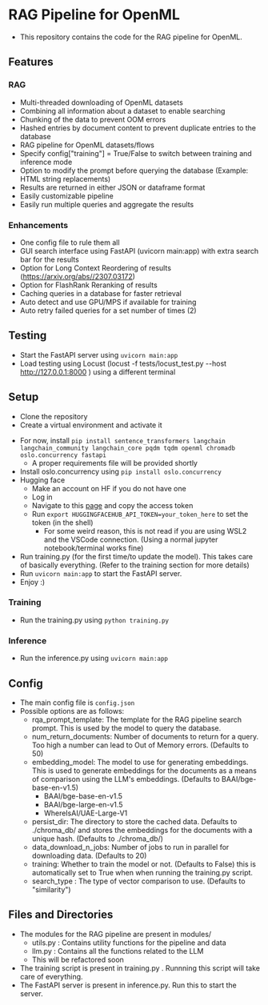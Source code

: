# RAG Pipeline for OpenML

- This repository contains the code for the RAG pipeline for OpenML. 

## Features
### RAG
- Multi-threaded downloading of OpenML datasets
- Combining all information about a dataset to enable searching
- Chunking of the data to prevent OOM errors 
- Hashed entries by document content to prevent duplicate entries to the database
- RAG pipeline for OpenML datasets/flows
- Specify config["training"] = True/False to switch between training and inference mode
- Option to modify the prompt before querying the database (Example: HTML string replacements)
- Results are returned in either JSON or dataframe format
- Easily customizable pipeline
- Easily run multiple queries and aggregate the results
### Enhancements
- One config file to rule them all
- GUI search interface using FastAPI (uvicorn main:app) with extra search bar for the results
- Option for Long Context Reordering of results (https://arxiv.org/abs//2307.03172)
- Option for FlashRank Reranking of results
- Caching queries in a database for faster retrieval
- Auto detect and use GPU/MPS if available for training
- Auto retry failed queries for a set number of times (2)
## Testing
- Start the FastAPI server using `uvicorn main:app`
- Load testing using Locust (locust -f tests/locust_test.py --host http://127.0.0.1:8000 ) using a different terminal
## Setup
- Clone the repository
- Create a virtual environment and activate it
<!-- - Install the requirements using `pip install -r requirements.txt` -->
- For now, install `pip install sentence_transformers langchain langchain_community langchain_core pqdm tqdm openml chromadb oslo.concurrency fastapi`
  - A proper requirements file will be provided shortly
- Install oslo.concurrency using `pip install oslo.concurrency`
- Hugging face
  - Make an account on HF if you do not have one
  - Log in
  - Navigate to this [page](https://huggingface.co/settings/tokens) and copy the access token
  - Run `export HUGGINGFACEHUB_API_TOKEN=your_token_here` to set the token (in the shell)
      - For some weird reason, this is not read if you are using WSL2 and the VSCode connection. (Using a normal jupyter notebook/terminal works fine) 
- Run training.py (for the first time/to update the model). This takes care of basically everything. (Refer to the training section for more details)
- Run `uvicorn main:app` to start the FastAPI server. 
- Enjoy :)

### Training
- Run the training.py using `python training.py`

### Inference
- Run the inference.py using `uvicorn main:app`

## Config
- The main config file is `config.json` 
- Possible options are as follows:
  - rqa_prompt_template: The template for the RAG pipeline search prompt. This is used by the model to query the database. 
  - num_return_documents: Number of documents to return for a query. Too high a number can lead to Out of Memory errors. (Defaults to 50)
  - embedding_model: The model to use for generating embeddings. This is used to generate embeddings for the documents as a means of comparison using the LLM's embeddings. (Defaults to BAAI/bge-base-en-v1.5)
    - BAAI/bge-base-en-v1.5
    - BAAI/bge-large-en-v1.5
    - WhereIsAI/UAE-Large-V1
  - persist_dir: The directory to store the cached data. Defaults to ./chroma_db/ and stores the embeddings for the documents with a unique hash. (Defaults to ./chroma_db/)
  - data_download_n_jobs: Number of jobs to run in parallel for downloading data. (Defaults to 20)
  - training: Whether to train the model or not. (Defaults to False) this is automatically set to True when when running the training.py script.
  - search_type : The type of vector comparison to use. (Defaults to "similarity")

## Files and Directories
- The modules for the RAG pipeline are present in modules/
  - utils.py : Contains utility functions for the pipeline and data
  - llm.py : Contains all the functions related to the LLM
  - This will be refactored soon
- The training script is present in training.py . Runnning this script will take care of everything.
- The FastAPI server is present in inference.py. Run this to start the server.
